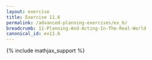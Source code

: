 ```yaml
---
layout: exercise
title: Exercise 11.6
permalink: /advanced-planning-exercises/ex_6/
breadcrumb: 11-Planning-And-Acting-In-The-Real-World
canonical_id: ex11.6
---
```


{% include mathjax_support %}
